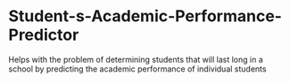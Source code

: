 # Student-s-Academic-Performance-Predictor
Helps with the problem of determining students that will last long in a school by predicting the academic performance of individual students

